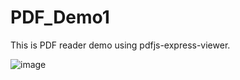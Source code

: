 # PDF_Demo1
This is PDF reader demo using pdfjs-express-viewer. 

![image](https://user-images.githubusercontent.com/13105552/213916452-c2ba225c-b01f-43fc-a20a-ee61b38037f9.png)


